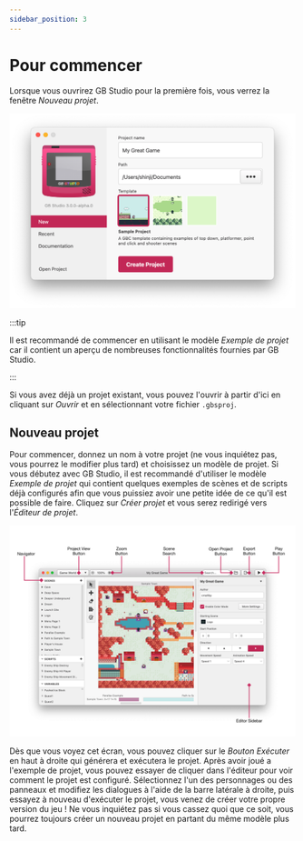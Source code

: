 ```yaml
---
sidebar_position: 3
---
```


# Pour commencer

Lorsque vous ouvrirez GB Studio pour la première fois, vous verrez la fenêtre _Nouveau projet_.

<img title="Nouveau projet" src="/fr/img/screenshots/new-project-v3.png" width="752" />

:::tip

Il est recommandé de commencer en utilisant le modèle _Exemple de projet_ car il contient un aperçu de nombreuses fonctionnalités fournies par GB Studio.

:::

Si vous avez déjà un projet existant, vous pouvez l'ouvrir à partir d'ici en cliquant sur _Ouvrir_ et en sélectionnant votre fichier `.gbsproj`.

## Nouveau projet

Pour commencer, donnez un nom à votre projet (ne vous inquiétez pas, vous pourrez le modifier plus tard) et choisissez un modèle de projet. Si vous débutez avec GB Studio, il est recommandé d'utiliser le modèle _Exemple de projet_ qui contient quelques exemples de scènes et de scripts déjà configurés afin que vous puissiez avoir une petite idée de ce qu'il est possible de faire. Cliquez sur _Créer projet_ et vous serez redirigé vers l'_Éditeur de projet_.

<img title="Getting Started" src="/fr/img/screenshots/getting-started-v3.png" width="1258" />

Dès que vous voyez cet écran, vous pouvez cliquer sur le _Bouton Exécuter_ en haut à droite qui générera et exécutera le projet. Après avoir joué a l'exemple de projet, vous pouvez essayer de cliquer dans l'éditeur pour voir comment le projet est configuré. Sélectionnez l'un des personnages ou des panneaux et modifiez les dialogues à l'aide de la barre latérale à droite, puis essayez à nouveau d'exécuter le projet, vous venez de créer votre propre version du jeu ! Ne vous inquiétez pas si vous cassez quoi que ce soit, vous pourrez toujours créer un nouveau projet en partant du même modèle plus tard.
